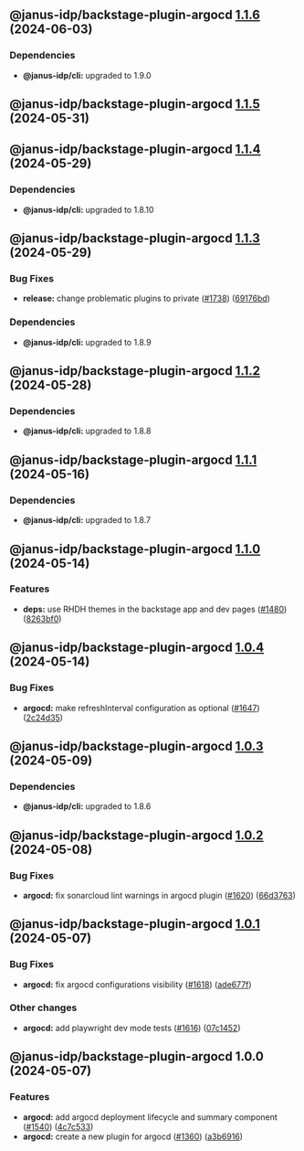 ## @janus-idp/backstage-plugin-argocd [1.1.6](https://github.com/janus-idp/backstage-plugins/compare/@janus-idp/backstage-plugin-argocd@1.1.5...@janus-idp/backstage-plugin-argocd@1.1.6) (2024-06-03)



### Dependencies

* **@janus-idp/cli:** upgraded to 1.9.0

## @janus-idp/backstage-plugin-argocd [1.1.5](https://github.com/janus-idp/backstage-plugins/compare/@janus-idp/backstage-plugin-argocd@1.1.4...@janus-idp/backstage-plugin-argocd@1.1.5) (2024-05-31)

## @janus-idp/backstage-plugin-argocd [1.1.4](https://github.com/janus-idp/backstage-plugins/compare/@janus-idp/backstage-plugin-argocd@1.1.3...@janus-idp/backstage-plugin-argocd@1.1.4) (2024-05-29)



### Dependencies

* **@janus-idp/cli:** upgraded to 1.8.10

## @janus-idp/backstage-plugin-argocd [1.1.3](https://github.com/janus-idp/backstage-plugins/compare/@janus-idp/backstage-plugin-argocd@1.1.2...@janus-idp/backstage-plugin-argocd@1.1.3) (2024-05-29)


### Bug Fixes

* **release:** change problematic plugins to private ([#1738](https://github.com/janus-idp/backstage-plugins/issues/1738)) ([69176bd](https://github.com/janus-idp/backstage-plugins/commit/69176bd75ccd842a313445e096223ecc339b655b))



### Dependencies

* **@janus-idp/cli:** upgraded to 1.8.9

## @janus-idp/backstage-plugin-argocd [1.1.2](https://github.com/janus-idp/backstage-plugins/compare/@janus-idp/backstage-plugin-argocd@1.1.1...@janus-idp/backstage-plugin-argocd@1.1.2) (2024-05-28)



### Dependencies

* **@janus-idp/cli:** upgraded to 1.8.8

## @janus-idp/backstage-plugin-argocd [1.1.1](https://github.com/janus-idp/backstage-plugins/compare/@janus-idp/backstage-plugin-argocd@1.1.0...@janus-idp/backstage-plugin-argocd@1.1.1) (2024-05-16)



### Dependencies

* **@janus-idp/cli:** upgraded to 1.8.7

## @janus-idp/backstage-plugin-argocd [1.1.0](https://github.com/janus-idp/backstage-plugins/compare/@janus-idp/backstage-plugin-argocd@1.0.4...@janus-idp/backstage-plugin-argocd@1.1.0) (2024-05-14)


### Features

* **deps:** use RHDH themes in the backstage app and dev pages ([#1480](https://github.com/janus-idp/backstage-plugins/issues/1480)) ([8263bf0](https://github.com/janus-idp/backstage-plugins/commit/8263bf099736cbb0d0f2316082d338ba81fa6927))

## @janus-idp/backstage-plugin-argocd [1.0.4](https://github.com/janus-idp/backstage-plugins/compare/@janus-idp/backstage-plugin-argocd@1.0.3...@janus-idp/backstage-plugin-argocd@1.0.4) (2024-05-14)


### Bug Fixes

* **argocd:** make refreshInterval configuration as optional ([#1647](https://github.com/janus-idp/backstage-plugins/issues/1647)) ([2c24d35](https://github.com/janus-idp/backstage-plugins/commit/2c24d35f050801801c597967e890b6d2e647fb06))

## @janus-idp/backstage-plugin-argocd [1.0.3](https://github.com/janus-idp/backstage-plugins/compare/@janus-idp/backstage-plugin-argocd@1.0.2...@janus-idp/backstage-plugin-argocd@1.0.3) (2024-05-09)



### Dependencies

* **@janus-idp/cli:** upgraded to 1.8.6

## @janus-idp/backstage-plugin-argocd [1.0.2](https://github.com/janus-idp/backstage-plugins/compare/@janus-idp/backstage-plugin-argocd@1.0.1...@janus-idp/backstage-plugin-argocd@1.0.2) (2024-05-08)


### Bug Fixes

* **argocd:** fix sonarcloud lint warnings in argocd plugin ([#1620](https://github.com/janus-idp/backstage-plugins/issues/1620)) ([66d3763](https://github.com/janus-idp/backstage-plugins/commit/66d3763324d83875fa30d568cd3fd1d69c72a7e7))

## @janus-idp/backstage-plugin-argocd [1.0.1](https://github.com/janus-idp/backstage-plugins/compare/@janus-idp/backstage-plugin-argocd@1.0.0...@janus-idp/backstage-plugin-argocd@1.0.1) (2024-05-07)


### Bug Fixes

* **argocd:** fix argocd configurations visibility ([#1618](https://github.com/janus-idp/backstage-plugins/issues/1618)) ([ade677f](https://github.com/janus-idp/backstage-plugins/commit/ade677f1bccff30b16091c76112c3b6aaf7fa421))


### Other changes

* **argocd:** add playwright dev mode tests ([#1616](https://github.com/janus-idp/backstage-plugins/issues/1616)) ([07c1452](https://github.com/janus-idp/backstage-plugins/commit/07c1452b3098f2a4a59477845a9ab678d1766fba))

## @janus-idp/backstage-plugin-argocd 1.0.0 (2024-05-07)


### Features

* **argocd:** add argocd deployment lifecycle and summary component ([#1540](https://github.com/janus-idp/backstage-plugins/issues/1540)) ([4c7c533](https://github.com/janus-idp/backstage-plugins/commit/4c7c533cae664efc5deff15f7411ed4d74c287a7))
* **argocd:** create a new plugin for argocd ([#1360](https://github.com/janus-idp/backstage-plugins/issues/1360)) ([a3b6916](https://github.com/janus-idp/backstage-plugins/commit/a3b691688942c53892717f8f05e0e06bdaba6454))
